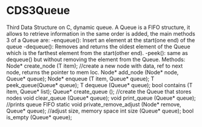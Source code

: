# CDS3Queue
Third Data Structure on C, dynamic queue. A Queue is a FIFO structure, it allows to retrieve information in the same order is added,
the main methods 3 of a Queue are:
 -enqueue(): Insert an element at the start(one end) of the queue
 -dequeue(): Removes and returns the oldest element of the Queue which is the farthest element from the start(other end).
 -peek(): same as dequeue() but without removing the element from the Queue.
Methods:
Node* create_node (T item);                 //create a new node with data, ref to next node, returns the pointer to mem loc.
Node* add_node (Node* node, Queue* queue);
Node* enqueue (T item, Queue* queue);
T peek_queue(Queue* queue);
T dequeue (Queue* queue);
bool contains (T item, Queue* list);
Queue* create_queue ();                                                //create the Queue that stores nodes
void clear_queue (Queue* queue);
void print_queue (Queue* queue);                                      //prints queue FIFO
static void private_remove_adjust (Node* remove, Queue* queue);       //adjust size, memory space
int size (Queue* queue);
bool is_empty (Queue* queue);
